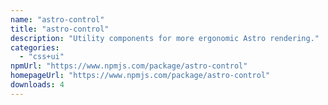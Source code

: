 ```yaml
---
name: "astro-control"
title: "astro-control"
description: "Utility components for more ergonomic Astro rendering."
categories:
  - "css+ui"
npmUrl: "https://www.npmjs.com/package/astro-control"
homepageUrl: "https://www.npmjs.com/package/astro-control"
downloads: 4
---
```


